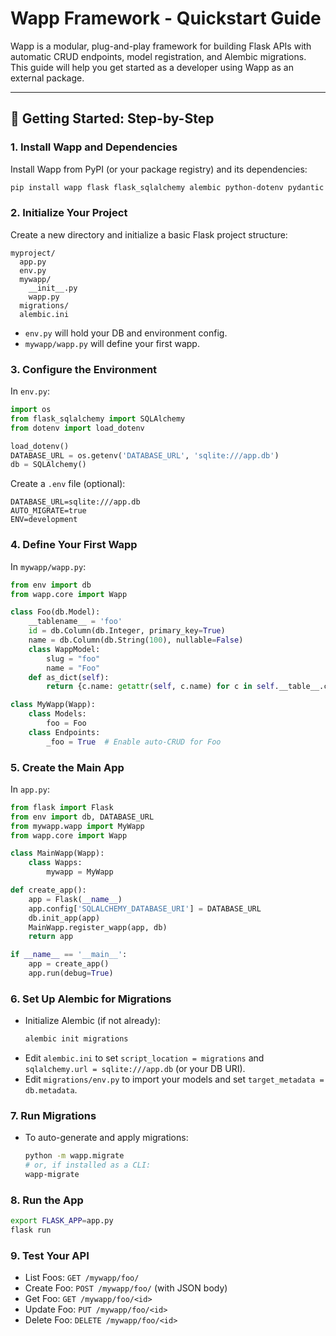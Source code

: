 ﻿# Wapp Framework - Quickstart Guide

Wapp is a modular, plug-and-play framework for building Flask APIs with automatic CRUD endpoints, model registration, and Alembic migrations. This guide will help you get started as a developer using Wapp as an external package.

---

## 🚀 Getting Started: Step-by-Step

### 1. Install Wapp and Dependencies

Install Wapp from PyPI (or your package registry) and its dependencies:

```bash
pip install wapp flask flask_sqlalchemy alembic python-dotenv pydantic
```

### 2. Initialize Your Project

Create a new directory and initialize a basic Flask project structure:

```
myproject/
  app.py
  env.py
  mywapp/
    __init__.py
    wapp.py
  migrations/
  alembic.ini
```

- `env.py` will hold your DB and environment config.
- `mywapp/wapp.py` will define your first wapp.

### 3. Configure the Environment

In `env.py`:
```python
import os
from flask_sqlalchemy import SQLAlchemy
from dotenv import load_dotenv

load_dotenv()
DATABASE_URL = os.getenv('DATABASE_URL', 'sqlite:///app.db')
db = SQLAlchemy()
```

Create a `.env` file (optional):
```
DATABASE_URL=sqlite:///app.db
AUTO_MIGRATE=true
ENV=development
```

### 4. Define Your First Wapp

In `mywapp/wapp.py`:
```python
from env import db
from wapp.core import Wapp

class Foo(db.Model):
    __tablename__ = 'foo'
    id = db.Column(db.Integer, primary_key=True)
    name = db.Column(db.String(100), nullable=False)
    class WappModel:
        slug = "foo"
        name = "Foo"
    def as_dict(self):
        return {c.name: getattr(self, c.name) for c in self.__table__.columns}

class MyWapp(Wapp):
    class Models:
        foo = Foo
    class Endpoints:
        _foo = True  # Enable auto-CRUD for Foo
```

### 5. Create the Main App

In `app.py`:
```python
from flask import Flask
from env import db, DATABASE_URL
from mywapp.wapp import MyWapp
from wapp.core import Wapp

class MainWapp(Wapp):
    class Wapps:
        mywapp = MyWapp

def create_app():
    app = Flask(__name__)
    app.config['SQLALCHEMY_DATABASE_URI'] = DATABASE_URL
    db.init_app(app)
    MainWapp.register_wapp(app, db)
    return app

if __name__ == '__main__':
    app = create_app()
    app.run(debug=True)
```

### 6. Set Up Alembic for Migrations

- Initialize Alembic (if not already):
  ```bash
  alembic init migrations
  ```
- Edit `alembic.ini` to set `script_location = migrations` and `sqlalchemy.url = sqlite:///app.db` (or your DB URI).
- Edit `migrations/env.py` to import your models and set `target_metadata = db.metadata`.

### 7. Run Migrations

- To auto-generate and apply migrations:
  ```bash
  python -m wapp.migrate
  # or, if installed as a CLI:
  wapp-migrate
  ```

### 8. Run the App

```bash
export FLASK_APP=app.py
flask run
```

### 9. Test Your API

- List Foos: `GET /mywapp/foo/`
- Create Foo: `POST /mywapp/foo/` (with JSON body)
- Get Foo: `GET /mywapp/foo/<id>`
- Update Foo: `PUT /mywapp/foo/<id>`
- Delete Foo: `DELETE /mywapp/foo/<id>`
